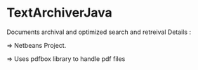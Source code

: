 # TextArchiverJava
Documents archival and optimized search and retreival
 Details :
  <p> => Netbeans Project.</p> 
  <p> => Uses pdfbox library to handle pdf files</p> 
